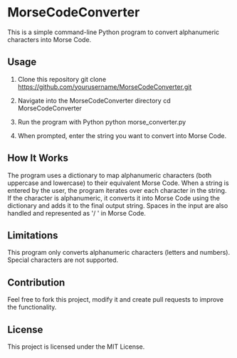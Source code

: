 # MorseCodeConverter

This is a simple command-line Python program to convert alphanumeric characters into Morse Code.

## Usage

1. Clone this repository
git clone https://github.com/yourusername/MorseCodeConverter.git

2. Navigate into the MorseCodeConverter directory
cd MorseCodeConverter

3. Run the program with Python
python morse_converter.py

4. When prompted, enter the string you want to convert into Morse Code.

## How It Works

The program uses a dictionary to map alphanumeric characters (both uppercase and lowercase) to their equivalent Morse Code. When a string is entered by the user, the program iterates over each character in the string. If the character is alphanumeric, it converts it into Morse Code using the dictionary and adds it to the final output string. Spaces in the input are also handled and represented as '/ ' in Morse Code.

## Limitations

This program only converts alphanumeric characters (letters and numbers). Special characters are not supported.

## Contribution

Feel free to fork this project, modify it and create pull requests to improve the functionality.

## License

This project is licensed under the MIT License.
